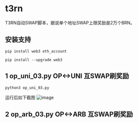 # t3rn
T3RN自动SWAP脚本，据说单个地址SWAP上限奖励是2万个BRN。

## 安装支持
    pip install web3 eth_account

    pip install --upgrade web3

## 1 op_uni_03.py OP<->UNI 互SWAP刷奖励
    python3 op_uni_03.py
运行后如下截图
![image](https://github.com/user-attachments/assets/b84918fa-db30-41d1-b53c-e49541689c61)


## 2 op_arb_03.py OP<->ARB 互SWAP刷奖励
